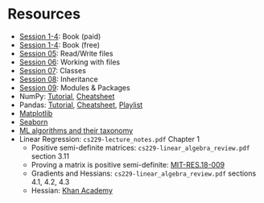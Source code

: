 # Resources
- [Session 1-4](https://g.co/kgs/qjVcg7e): Book (paid)
- [Session 1-4](https://automatetheboringstuff.com/): Book (free)
- [Session 05](https://realpython.com/read-write-files-python): Read/Write files
- [Session 06](https://realpython.com/working-with-files-in-python): Working with files
- [Session 07](https://realpython.com/python3-object-oriented-programming): Classes
- [Session 08](https://realpython.com/python3-object-oriented-programming): Inheritance
- [Session 09](https://realpython.com/python-modules-packages): Modules & Packages
- NumPy: [Tutorial](https://numpy.org/devdocs/user/quickstart.html), [Cheatsheet](https://images.datacamp.com/image/upload/v1676302459/Marketing/Blog/Numpy_Cheat_Sheet.pdf)
- Pandas: [Tutorial](https://pandas.pydata.org/docs/user_guide/10min.html#min), [Cheatsheet](https://pandas.pydata.org/Pandas_Cheat_Sheet.pdf), [Playlist](https://youtube.com/playlist?list=PL-osiE80TeTsWmV9i9c58mdDCSskIFdDS&si=aTa8e6_zZV_mB7kx)
- [Matplotlib](https://matplotlib.org/stable/users/explain/quick_start.html#quick-start)
- [Seaborn](https://seaborn.pydata.org/examples/index.html)
- [ML algorithms and their taxonomy](resources/ml_algorithms_and_their_taxonomy.pdf)
- Linear Regression: `cs229-lecture_notes.pdf` Chapter 1
    - Positive semi-definite matrices: `cs229-linear_algebra_review.pdf` section 3.11
    - Proving a matrix is positive semi-definite: [MIT-RES.18-009](https://youtu.be/ojUQk_GNQbQ)
    - Gradients and Hessians: `cs229-linear_algebra_review.pdf` sections 4.1, 4.2, 4.3
    - Hessian: [Khan Academy](https://youtu.be/LbBcuZukCAw)
